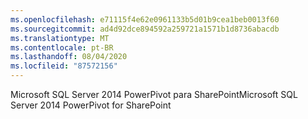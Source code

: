 ```yaml
---
ms.openlocfilehash: e71115f4e62e0961133b5d01b9cea1beb0013f60
ms.sourcegitcommit: ad4d92dce894592a259721a1571b1d8736abacdb
ms.translationtype: MT
ms.contentlocale: pt-BR
ms.lasthandoff: 08/04/2020
ms.locfileid: "87572156"
---
```

<span data-ttu-id="eea1f-101">Microsoft SQL Server 2014 PowerPivot para SharePoint</span><span class="sxs-lookup"><span data-stu-id="eea1f-101">Microsoft SQL Server 2014 PowerPivot for SharePoint</span></span>
